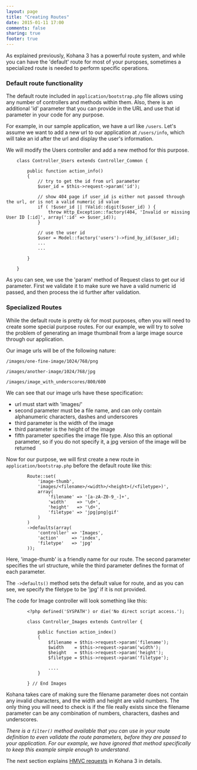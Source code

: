 ```yaml
---
layout: page
title: "Creating Routes"
date: 2015-01-11 17:00
comments: false
sharing: true
footer: true
---
```


As explained previously, Kohana 3 has a powerful route system, and while you can have the 'default' route for most of your puropses, sometimes a specialized route is needed to perform specific operations.

### Default route functionality

The default route included in <code>application/bootstrap.php</code> file allows using any number of controllers and methods within them. Also, there is an additional 'id' parameter that you can provide in the URL and use that id parameter in your code for any purpose.

For example, in our sample application, we have a url like <code>/users</code>. Let's assume we want to add a new url to our application at <code>/users/info</code>, which will take an id after the url and display the user's information.

We will modify the Users controller and add a new method for this purpose.


		class Controller_Users extends Controller_Common {
		
			public function action_info()
			{
				// try to get the id from url parameter
				$user_id = $this->request->param('id');
				
				// show 404 page if user_id is either not passed through the url, or is not a valid numeric id value
				if ( !$user_id || !Valid::digit($user_id) ) {
					throw Http_Exception::factory(404, 'Invalid or missing User ID [:id]', array(':id' => $user_id));
				}
				
				// use the user id
				$user = Model::factory('users')->find_by_id($user_id);
				...
				...

			}
			
		}

As you can see, we use the 'param' method of Request class to get our id parameter. First we validate it to make sure we have a valid numeric id passed, and then process the id further after validation.

### Specialized Routes

While the default route is pretty ok for most purposes, often you will need to create some special purpose routes. For our example, we will try to solve the problem of generating an image thumbnail from a large image source through our application.

Our image urls will be of the following nature:

<code>/images/one-fine-image/1024/768/png</code>

<code>/images/another-image/1024/768/jpg</code>

<code>/images/image_with_underscores/800/600</code>

We can see that our image urls have these specification:

* url must start with 'images/'
* second parameter must be a file name, and can only contain alphanumeric characters, dashes and underscores
* third parameter is the width of the image
* third parameter is the height of the image
* fifth parameter specifies the image file type. Also this an optional parameter, so if you do not specify it, a jpg version of the image will be returned

Now for our purpose, we will first create a new route in <code>application/bootstrap.php</code> before the default route like this:


			Route::set(
				'image-thumb',
				'images/<filename>/<width>/<height>(/<filetype>)',
				array(
					'filename' => '[a-zA-Z0-9_-]+',
					'width'    => '\d+',
					'height'   => '\d+',
					'filetype' => 'jpg|png|gif'
				)
			)
			->defaults(array(
				'controller' => 'Images',
				'action'     => 'index',
				'filetype'   => 'jpg'
			));

Here, 'image-thumb' is a friendly name for our route. The second parameter specifies the url structure, while the third parameter defines the format of each parameter.

The <code>->defaults()</code> method sets the default value for route, and as you can see, we specify the filetype to be 'jpg' if it is not provided.

The code for Image controller will look something like this:


			<?php defined('SYSPATH') or die('No direct script access.');

			class Controller_Images extends Controller {

				public function action_index()
				{
					$filename = $this->request->param('filename');
					$width    = $this->request->param('width');
					$height   = $this->request->param('height');
					$filetype = $this->request->param('filetype');
					
					....
				}

			} // End Images

Kohana takes care of making sure the filename parameter does not contain any invalid characters, and the width and height are valid numbers. The only thing you will need to check is if the file really exists since the filename parameter can be any combination of numbers, characters, dashes and underscores.

<em>There is a <code>filter()</code> method available that you can use in your route definition to even validate the route parameters, before they are passed to your application. For our example, we have ignored that method specifically to keep this example simple enough to understand</em>.



The next section explains [HMVC requests](/application/hmvc) in Kohana 3 in details.




